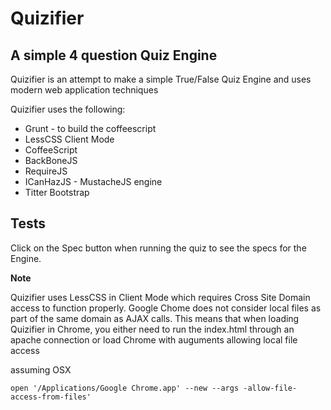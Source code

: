 Quizifier
====================

A simple 4 question Quiz Engine
---------------------

Quizifier is an attempt to make a simple True/False Quiz Engine and uses modern web application techniques

Quizifier uses the following:

* Grunt - to build the coffeescript
* LessCSS Client Mode 
* CoffeeScript
* BackBoneJS
* RequireJS
* ICanHazJS - MustacheJS engine
* Titter Bootstrap


Tests
---------------------
Click on the Spec button when running the quiz to see the specs for the Engine.

**Note**

Quizifier uses LessCSS in Client Mode which requires Cross Site Domain access to function properly.  Google Chome does not consider local files as part of the same domain as AJAX calls.  This means that when loading Quizifier in Chrome, you either need to run the index.html through an apache connection or load Chrome with auguments allowing local file access

assuming OSX 

    open '/Applications/Google Chrome.app' --new --args -allow-file-access-from-files'

